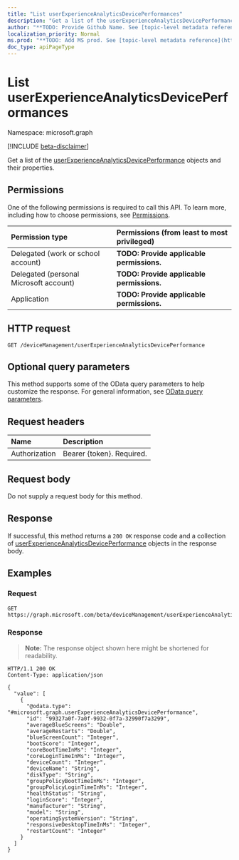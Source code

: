 ```yaml
---
title: "List userExperienceAnalyticsDevicePerformances"
description: "Get a list of the userExperienceAnalyticsDevicePerformance objects and their properties."
author: "**TODO: Provide Github Name. See [topic-level metadata reference](https://msgo.azurewebsites.net/add/document/guidelines/metadata.html#topic-level-metadata)**"
localization_priority: Normal
ms.prod: "**TODO: Add MS prod. See [topic-level metadata reference](https://msgo.azurewebsites.net/add/document/guidelines/metadata.html#topic-level-metadata)**"
doc_type: apiPageType
---
```


# List userExperienceAnalyticsDevicePerformances
Namespace: microsoft.graph

[!INCLUDE [beta-disclaimer](../../includes/beta-disclaimer.md)]

Get a list of the [userExperienceAnalyticsDevicePerformance](../resources/userexperienceanalyticsdeviceperformance.md) objects and their properties.

## Permissions
One of the following permissions is required to call this API. To learn more, including how to choose permissions, see [Permissions](/graph/permissions-reference).

|Permission type|Permissions (from least to most privileged)|
|:---|:---|
|Delegated (work or school account)|**TODO: Provide applicable permissions.**|
|Delegated (personal Microsoft account)|**TODO: Provide applicable permissions.**|
|Application|**TODO: Provide applicable permissions.**|

## HTTP request

<!-- {
  "blockType": "ignored"
}
-->
``` http
GET /deviceManagement/userExperienceAnalyticsDevicePerformance
```

## Optional query parameters
This method supports some of the OData query parameters to help customize the response. For general information, see [OData query parameters](/graph/query-parameters).

## Request headers
|Name|Description|
|:---|:---|
|Authorization|Bearer {token}. Required.|

## Request body
Do not supply a request body for this method.

## Response

If successful, this method returns a `200 OK` response code and a collection of [userExperienceAnalyticsDevicePerformance](../resources/userexperienceanalyticsdeviceperformance.md) objects in the response body.

## Examples

### Request
<!-- {
  "blockType": "request",
  "name": "list_userexperienceanalyticsdeviceperformance"
}
-->
``` http
GET https://graph.microsoft.com/beta/deviceManagement/userExperienceAnalyticsDevicePerformance
```


### Response
>**Note:** The response object shown here might be shortened for readability.
<!-- {
  "blockType": "response",
  "truncated": true,
  "@odata.type": "Collection(microsoft.graph.userExperienceAnalyticsDevicePerformance)"
}
-->
``` http
HTTP/1.1 200 OK
Content-Type: application/json

{
  "value": [
    {
      "@odata.type": "#microsoft.graph.userExperienceAnalyticsDevicePerformance",
      "id": "99327a0f-7a0f-9932-0f7a-32990f7a3299",
      "averageBlueScreens": "Double",
      "averageRestarts": "Double",
      "blueScreenCount": "Integer",
      "bootScore": "Integer",
      "coreBootTimeInMs": "Integer",
      "coreLoginTimeInMs": "Integer",
      "deviceCount": "Integer",
      "deviceName": "String",
      "diskType": "String",
      "groupPolicyBootTimeInMs": "Integer",
      "groupPolicyLoginTimeInMs": "Integer",
      "healthStatus": "String",
      "loginScore": "Integer",
      "manufacturer": "String",
      "model": "String",
      "operatingSystemVersion": "String",
      "responsiveDesktopTimeInMs": "Integer",
      "restartCount": "Integer"
    }
  ]
}
```

